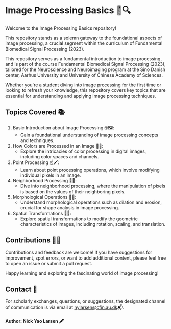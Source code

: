 # Image Processing Basics 📸🔍
Welcome to the Image Processing Basics repository!  

This repository stands as a solemn gateway to the foundational aspects of image processing, a crucial segment within the curriculum of Fundamental Biomedical Signal Processing (2023). 

This repository serves as a fundamental introduction to image processing, and is part of the course Fundamental Biomedical Signal Processing (2023), tailored for the Neuroscience and Neuroimaging program at the Sino Danish center, Aarhus University and University of Chinese Academy of Sciences. 

Whether you're a student diving into image processing for the first time or looking to refresh your knowledge, this repository covers key topics that are essential for understanding and applying image processing techniques.

## Topics Covered 📚
1. Basic Introduction about Image Processing 🤓🖼️:
   - Gain a foundational understanding of image processing concepts and techniques.
2. How Colors are Processed in an Image 🌈🎨:
   - Explore the intricacies of color processing in digital images, including color spaces and channels.
3. Point Processing ☝️🖌️:
   - Learn about point processing operations, which involve modifying individual pixels in an image.
4. Neighborhood Processing 🏡🎉:
   - Dive into neighborhood processing, where the manipulation of pixels is based on the values of their neighboring pixels.
5. Morphological Operations 
🏻🔲:
   - Understand morphological operations such as dilation and erosion, crucial for shape analysis in image processing.
6. Spatial Transformations 🚀🌌:
   - Explore spatial transformations to modify the geometric characteristics of images, including rotation, scaling, and translation.

## Contributions 🤝📣
Contributions and feedback are welcome! If you have suggestions for improvement, spot errors, or want to add additional content, please feel free to open an issue or submit a pull request.

Happy learning and exploring the fascinating world of image processing!

## Contact 📧
For scholarly exchanges, questions, or suggestions, the designated channel of communication is via email at nylarsen@cfin.au.dk📬.

#### Author: Nick Yao Larsen 🖋️

